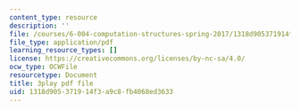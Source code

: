 ```yaml
---
content_type: resource
description: ''
file: /courses/6-004-computation-structures-spring-2017/1318d905371914f3a9c8fb4068ed3633_aheyquidLO8.pdf
file_type: application/pdf
learning_resource_types: []
license: https://creativecommons.org/licenses/by-nc-sa/4.0/
ocw_type: OCWFile
resourcetype: Document
title: 3play pdf file
uid: 1318d905-3719-14f3-a9c8-fb4068ed3633
---
```

